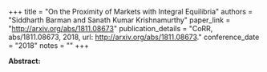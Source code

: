 +++
title = "On the Proximity of Markets with Integral Equilibria"
authors = "Siddharth Barman and Sanath Kumar Krishnamurthy"
paper_link = "http://arxiv.org/abs/1811.08673"
publication_details = "CoRR, abs/1811.08673, 2018, url: <a href='http://arxiv.org/abs/1811.08673' target='_blank'>http://arxiv.org/abs/1811.08673</a>."
conference_date = "2018"
notes = ""
+++

<b>Abstract:</b>
